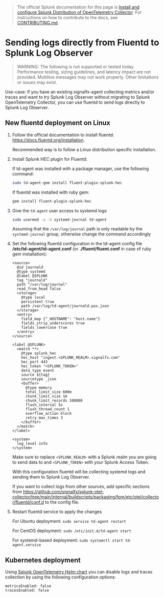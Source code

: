 > The official Splunk documentation for this page is [Install and configure Splunk Distribution of OpenTelemetry Collector](https://docs.splunk.com/Observability/gdi/opentelemetry/opentelemetry.html). For instructions on how to contribute to the docs, see [CONTRIBUTING.md](../CONTRIBUTING#documentation.md).

# Sending logs directly from Fluentd to Splunk Log Observer  

> WARNING: The following is not supported or tested today. Performance testing,
> sizing guidelines, and latency impact are not provided. Multiline messages
> may not work properly. Other limitations or issues may exist.

Use-case: If you have an existing signalfx-agent collecting metrics and/or 
traces and want to try Splunk Log Observer without migrating to Splunk 
OpenTelemetry Collector, you can use fluentd to send logs directly to Splunk Log
Observer. 

## New fluentd deployment on Linux

1. Follow the official documentation to install fluentd:
    https://docs.fluentd.org/installation.
   
    Recommended way is to follow a Linux distribution specific installation.
   
1. Install Splunk HEC plugin for Fluentd. 
   
    If td-agent was installed with a package manager, use the following command:
    ```sh
    sudo td-agent-gem install fluent-plugin-splunk-hec
    ```

    If fluentd was installed with ruby gem:
    ```sh
    gem install fluent-plugin-splunk-hec
    ```

1. Give the `td-agent` user access to systemd logs

    ```sh
    sudo usermod -a -G systemd-journal td-agent
    ```
    
    Assuming that the `/var/log/journal` path is only readable by the 
    `systemd-journal` group, otherwise change the command accordingly

1. Set the following fluentd configuration in the td-agent config file
    **/etc/td-agent/td-agent.conf** (or **./fluent/fluent.conf** in case of ruby 
    gem installation):

    ```
    <source>
      @id journald
      @type systemd
      @label @SPLUNK
      tag "journald"
      path "/var/log/journal"
      read_from_head false
      <storage>
        @type local
        persistent true
        path /var/log/td-agent/journald.pos.json
      </storage>
      <entry>
        field_map {"_HOSTNAME": "host.name"}
        fields_strip_underscores true
        fields_lowercase true
      </entry>
    </source>

    <label @SPLUNK>
      <match **>
        @type splunk_hec
        hec_host "ingest.<SPLUNK_REALM>.signalfx.com"
        hec_port 443
        hec_token "<SPLUNK_TOKEN>"
        data_type event
        source ${tag}
        sourcetype _json
        <buffer>
          @type memory
          total_limit_size 600m
          chunk_limit_size 1m
          chunk_limit_records 100000
          flush_interval 5s
          flush_thread_count 1
          overflow_action block
          retry_max_times 3
        </buffer>
      </match>
    </label>

    <system>
      log_level info
    </system>
    ```

    Make sure to replace `<SPLUNK_REALM>` with a Splunk realm you are going to 
    send data to and `<SPLUNK_TOKEN>` with your Splunk Access Token.

    With this configuration fluentd will be collecting systemd logs and sending 
    them to Splunk Log Observer.
    
    If you want to collect logs from other sources, add specific sections from 
    https://github.com/signalfx/splunk-otel-collector/tree/main/internal/buildscripts/packaging/fpm/etc/otel/collector/fluentd/conf.d
    to the config file.

1. Restart fluentd service to apply the changes

   For Ubuntu deployment: `sudo service td-agent restart`

   For CentOS deployment: `sudo /etc/init.d/td-agent start`

   For systemd-based deployment: `sudo systemctl start td-agent.service`

## Kubernetes deployment

Using [Splunk OpenTelemetry Helm chart](https://github.com/signalfx/splunk-otel-collector-chart#disable-particular-types-of-telemetry)
you can disable logs and traces collection by using the following configuration options:

```
metricsEnabled: false
tracesEnabled: false
```